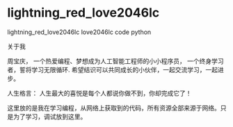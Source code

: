 # lightning_red_love2046lc
lightning_red_love2046lc
love2046lc code python 

关于我

周宝庆，
一个热爱编程、梦想成为人工智能工程师的小小程序员，
一个终身学习者，誓将学习无限循环.
希望结识可以共同成长的小伙伴，一起交流学习，一起进步。

人生格言： 人生最大的喜悦是每个人都说你做不到，你却完成它了！

这里放的是我在学习编程，从网络上获取到的代码，所有资源全部来源于网络。只是为了学习，调试放到这里。

